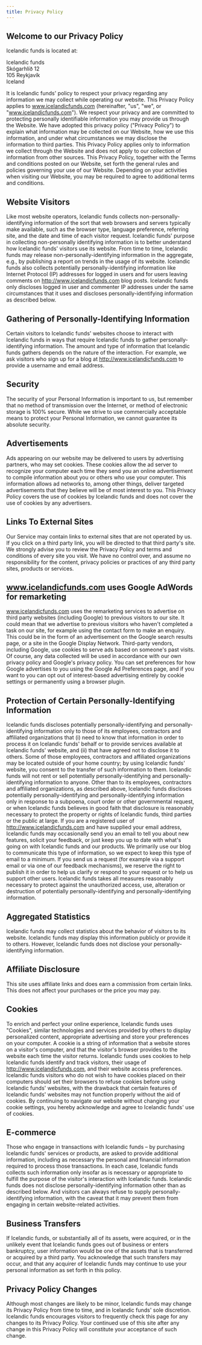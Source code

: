 ```yaml
---
title: Privacy Policy
---
```


## Welcome to our Privacy Policy

Icelandic funds is located at:

Icelandic funds<br>
Skógarhlíð 12<br>
105 Reykjavík<br>
Iceland

It is Icelandic funds' policy to respect your privacy regarding any information we may collect while operating our website. This Privacy Policy applies to www.icelandicfunds.com (hereinafter, "us", "we", or "www.icelandicfunds.com"). We respect your privacy and are committed to protecting personally identifiable information you may provide us through the Website. We have adopted this privacy policy ("Privacy Policy") to explain what information may be collected on our Website, how we use this information, and under what circumstances we may disclose the information to third parties. This Privacy Policy applies only to information we collect through the Website and does not apply to our collection of information from other sources.
This Privacy Policy, together with the Terms and conditions posted on our Website, set forth the general rules and policies governing your use of our Website. Depending on your activities when visiting our Website, you may be required to agree to additional terms and conditions.

## Website Visitors
Like most website operators, Icelandic funds collects non-personally-identifying information of the sort that web browsers and servers typically make available, such as the browser type, language preference, referring site, and the date and time of each visitor request. Icelandic funds' purpose in collecting non-personally identifying information is to better understand how Icelandic funds' visitors use its website. From time to time, Icelandic funds may release non-personally-identifying information in the aggregate, e.g., by publishing a report on trends in the usage of its website.
Icelandic funds also collects potentially personally-identifying information like Internet Protocol (IP) addresses for logged in users and for users leaving comments on http://www.icelandicfunds.com blog posts. Icelandic funds only discloses logged in user and commenter IP addresses under the same circumstances that it uses and discloses personally-identifying information as described below.

## Gathering of Personally-Identifying Information
Certain visitors to Icelandic funds' websites choose to interact with Icelandic funds in ways that require Icelandic funds to gather personally-identifying information. The amount and type of information that Icelandic funds gathers depends on the nature of the interaction. For example, we ask visitors who sign up for a blog at http://www.icelandicfunds.com to provide a username and email address.

## Security
The security of your Personal Information is important to us, but remember that no method of transmission over the Internet, or method of electronic storage is 100% secure. While we strive to use commercially acceptable means to protect your Personal Information, we cannot guarantee its absolute security.

## Advertisements
Ads appearing on our website may be delivered to users by advertising partners, who may set cookies. These cookies allow the ad server to recognize your computer each time they send you an online advertisement to compile information about you or others who use your computer. This information allows ad networks to, among other things, deliver targeted advertisements that they believe will be of most interest to you. This Privacy Policy covers the use of cookies by Icelandic funds and does not cover the use of cookies by any advertisers.

## Links To External Sites
Our Service may contain links to external sites that are not operated by us. If you click on a third party link, you will be directed to that third party's site. We strongly advise you to review the Privacy Policy and terms and conditions of every site you visit.
We have no control over, and assume no responsibility for the content, privacy policies or practices of any third party sites, products or services.

## www.icelandicfunds.com uses Google AdWords for remarketing
www.icelandicfunds.com uses the remarketing services to advertise on third party websites (including Google) to previous visitors to our site. It could mean that we advertise to previous visitors who haven't completed a task on our site, for example using the contact form to make an enquiry. This could be in the form of an advertisement on the Google search results page, or a site in the Google Display Network. Third-party vendors, including Google, use cookies to serve ads based on someone's past visits. Of course, any data collected will be used in accordance with our own privacy policy and Google's privacy policy.
You can set preferences for how Google advertises to you using the Google Ad Preferences page, and if you want to you can opt out of interest-based advertising entirely by cookie settings or permanently using a browser plugin.

## Protection of Certain Personally-Identifying Information
Icelandic funds discloses potentially personally-identifying and personally-identifying information only to those of its employees, contractors and affiliated organizations that (i) need to know that information in order to process it on Icelandic funds' behalf or to provide services available at Icelandic funds' website, and (ii) that have agreed not to disclose it to others. Some of those employees, contractors and affiliated organizations may be located outside of your home country; by using Icelandic funds' website, you consent to the transfer of such information to them. Icelandic funds will not rent or sell potentially personally-identifying and personally-identifying information to anyone. Other than to its employees, contractors and affiliated organizations, as described above, Icelandic funds discloses potentially personally-identifying and personally-identifying information only in response to a subpoena, court order or other governmental request, or when Icelandic funds believes in good faith that disclosure is reasonably necessary to protect the property or rights of Icelandic funds, third parties or the public at large.
If you are a registered user of http://www.icelandicfunds.com and have supplied your email address, Icelandic funds may occasionally send you an email to tell you about new features, solicit your feedback, or just keep you up to date with what's going on with Icelandic funds and our products. We primarily use our blog to communicate this type of information, so we expect to keep this type of email to a minimum. If you send us a request (for example via a support email or via one of our feedback mechanisms), we reserve the right to publish it in order to help us clarify or respond to your request or to help us support other users. Icelandic funds takes all measures reasonably necessary to protect against the unauthorized access, use, alteration or destruction of potentially personally-identifying and personally-identifying information.

## Aggregated Statistics
Icelandic funds may collect statistics about the behavior of visitors to its website. Icelandic funds may display this information publicly or provide it to others. However, Icelandic funds does not disclose your personally-identifying information.

## Affiliate Disclosure
This site uses affiliate links and does earn a commission from certain links. This does not affect your purchases or the price you may pay.

## Cookies
To enrich and perfect your online experience, Icelandic funds uses "Cookies", similar technologies and services provided by others to display personalized content, appropriate advertising and store your preferences on your computer.
A cookie is a string of information that a website stores on a visitor's computer, and that the visitor's browser provides to the website each time the visitor returns. Icelandic funds uses cookies to help Icelandic funds identify and track visitors, their usage of http://www.icelandicfunds.com, and their website access preferences. Icelandic funds visitors who do not wish to have cookies placed on their computers should set their browsers to refuse cookies before using Icelandic funds' websites, with the drawback that certain features of Icelandic funds' websites may not function properly without the aid of cookies.
By continuing to navigate our website without changing your cookie settings, you hereby acknowledge and agree to Icelandic funds' use of cookies.

## E-commerce
Those who engage in transactions with Icelandic funds – by purchasing Icelandic funds' services or products, are asked to provide additional information, including as necessary the personal and financial information required to process those transactions. In each case, Icelandic funds collects such information only insofar as is necessary or appropriate to fulfill the purpose of the visitor's interaction with Icelandic funds. Icelandic funds does not disclose personally-identifying information other than as described below. And visitors can always refuse to supply personally-identifying information, with the caveat that it may prevent them from engaging in certain website-related activities.

## Business Transfers
If Icelandic funds, or substantially all of its assets, were acquired, or in the unlikely event that Icelandic funds goes out of business or enters bankruptcy, user information would be one of the assets that is transferred or acquired by a third party. You acknowledge that such transfers may occur, and that any acquirer of Icelandic funds may continue to use your personal information as set forth in this policy.

## Privacy Policy Changes
Although most changes are likely to be minor, Icelandic funds may change its Privacy Policy from time to time, and in Icelandic funds' sole discretion. Icelandic funds encourages visitors to frequently check this page for any changes to its Privacy Policy. Your continued use of this site after any change in this Privacy Policy will constitute your acceptance of such change.

